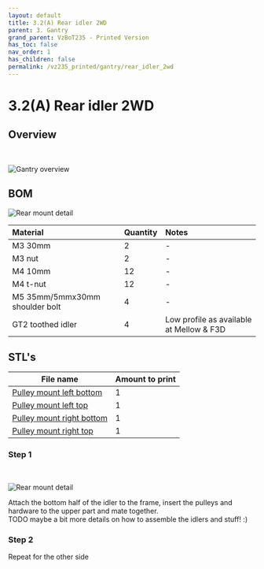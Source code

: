 ```yaml
---
layout: default
title: 3.2(A) Rear idler 2WD
parent: 3. Gantry
grand_parent: VzBoT235 - Printed Version
has_toc: false
nav_order: 1
has_children: false
permalink: /vz235_printed/gantry/rear_idler_2wd
---
```


# 3.2(A) Rear idler 2WD

## Overview
<br/>

![Gantry overview](/assets/images/manual/vz235_printed/gantry/gantry_overview.png)

## BOM

![Rear mount detail](/assets/images/manual/vz235_printed/gantry/rear_mount_detail.png)

| Material        | Quantity          | Notes |
|:-------------|:------------------|:------|
| M3 30mm          | 2 | -  |
| M3 nut | 2 | - |
| M4 10mm | 12 | - |
| M4 t-nut | 12 | - |
| M5 35mm/5mmx30mm shoulder bolt | 4 | - |
| GT2 toothed idler | 4 | Low profile as available at Mellow & F3D |

## STL's

| File name | Amount to print |
|-----------|-----------------|
| <a href="https://github.com/VzBoT3D/VzBoT-Vz235/blob/main/Assemblies%20%26%20STL/Frame/Frame%20brace.stl" target="_blank">Pulley mount left bottom</a> | 1 |
| <a href="https://github.com/VzBoT3D/VzBoT-Vz235/blob/main/Assemblies%20%26%20STL/Frame/Frame%20brace.stl" target="_blank">Pulley mount left top</a> | 1 |
| <a href="https://github.com/VzBoT3D/VzBoT-Vz235/blob/main/Assemblies%20%26%20STL/Frame/Frame%20brace.stl" target="_blank">Pulley mount right bottom</a> | 1 |
| <a href="https://github.com/VzBoT3D/VzBoT-Vz235/blob/main/Assemblies%20%26%20STL/Frame/Frame%20brace.stl" target="_blank">Pulley mount right top</a> | 1 |

### Step 1
<br/>

![Rear mount detail](/assets/images/manual/vz235_printed/gantry/rear_mount.png)

Attach the bottom half of the idler to the frame, insert the pulleys and hardware to the upper part and mate together.
<br/>
TODO maybe a bit more details on how to assemble the idlers and stuff! :)

### Step 2

Repeat for the other side